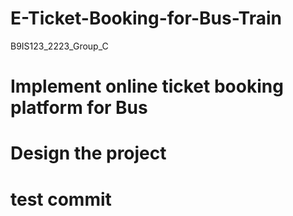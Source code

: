 # E-Ticket-Booking-for-Bus-Train
B9IS123_2223_Group_C

# Implement online ticket booking platform for Bus

# Design the project
# test commit
